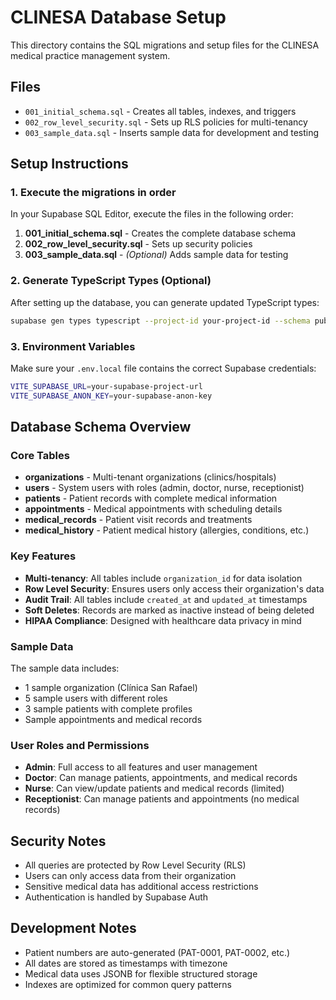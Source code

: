 # CLINESA Database Setup

This directory contains the SQL migrations and setup files for the CLINESA medical practice management system.

## Files

- `001_initial_schema.sql` - Creates all tables, indexes, and triggers
- `002_row_level_security.sql` - Sets up RLS policies for multi-tenancy
- `003_sample_data.sql` - Inserts sample data for development and testing

## Setup Instructions

### 1. Execute the migrations in order

In your Supabase SQL Editor, execute the files in the following order:

1. **001_initial_schema.sql** - Creates the complete database schema
2. **002_row_level_security.sql** - Sets up security policies
3. **003_sample_data.sql** - *(Optional)* Adds sample data for testing

### 2. Generate TypeScript Types (Optional)

After setting up the database, you can generate updated TypeScript types:

```bash
supabase gen types typescript --project-id your-project-id --schema public > src/types/database.types.ts
```

### 3. Environment Variables

Make sure your `.env.local` file contains the correct Supabase credentials:

```bash
VITE_SUPABASE_URL=your-supabase-project-url
VITE_SUPABASE_ANON_KEY=your-supabase-anon-key
```

## Database Schema Overview

### Core Tables

- **organizations** - Multi-tenant organizations (clinics/hospitals)
- **users** - System users with roles (admin, doctor, nurse, receptionist)
- **patients** - Patient records with complete medical information
- **appointments** - Medical appointments with scheduling details
- **medical_records** - Patient visit records and treatments
- **medical_history** - Patient medical history (allergies, conditions, etc.)

### Key Features

- **Multi-tenancy**: All tables include `organization_id` for data isolation
- **Row Level Security**: Ensures users only access their organization's data
- **Audit Trail**: All tables include `created_at` and `updated_at` timestamps
- **Soft Deletes**: Records are marked as inactive instead of being deleted
- **HIPAA Compliance**: Designed with healthcare data privacy in mind

### Sample Data

The sample data includes:
- 1 sample organization (Clínica San Rafael)
- 5 sample users with different roles
- 3 sample patients with complete profiles
- Sample appointments and medical records

### User Roles and Permissions

- **Admin**: Full access to all features and user management
- **Doctor**: Can manage patients, appointments, and medical records
- **Nurse**: Can view/update patients and medical records (limited)
- **Receptionist**: Can manage patients and appointments (no medical records)

## Security Notes

- All queries are protected by Row Level Security (RLS)
- Users can only access data from their organization
- Sensitive medical data has additional access restrictions
- Authentication is handled by Supabase Auth

## Development Notes

- Patient numbers are auto-generated (PAT-0001, PAT-0002, etc.)
- All dates are stored as timestamps with timezone
- Medical data uses JSONB for flexible structured storage
- Indexes are optimized for common query patterns